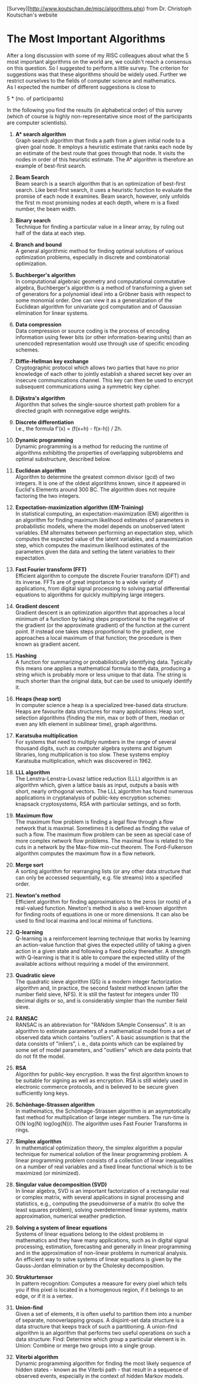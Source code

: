 [Survey][http://www.koutschan.de/misc/algorithms.php) from Dr. Christoph Koutschan's website 

# The Most Important Algorithms

After a long discussion with some of my RISC colleagues about what the 5 most important algorithms on the world are, we couldn't reach a consensus on this question. So I suggested to perform a little survey. The criterion for suggestions was that these algorithms should be widely used. Further we restrict ourselves to the fields of computer science and mathematics.  
As I expected the number of different suggestions is close to

5 * (no. of participants)  

In the following you find the results (in alphabetical order) of this survey (which of course is highly non-representative since most of the participants are computer scientists).  

1. **A\* search algorithm**  
   Graph search algorithm that finds a path from a given initial node to a given goal node. It employs a heuristic estimate that ranks each node by an estimate of the best route that goes through that node. It visits the nodes in order of this heuristic estimate. The A* algorithm is therefore an example of best-first search.  

2. **Beam Search**     
   Beam search is a search algorithm that is an optimization of best-first search. Like best-first search, it uses a heuristic function to evaluate the promise of each node it examines. Beam search, however, only unfolds the first m most promising nodes at each depth, where m is a fixed number, the beam width.  

3. **Binary search**  
   Technique for finding a particular value in a linear array, by ruling out half of the data at each step.  

4. **Branch and bound**  
   A general algorithmic method for finding optimal solutions of various optimization problems, especially in discrete and combinatorial optimization.  

5. **Buchberger's algorithm**  
   In computational algebraic geometry and computational commutative algebra, Buchberger's algorithm is a method of transforming a given set of generators for a polynomial ideal into a Gröbner basis with respect to some monomial order. One can view it as a generalization of the Euclidean algorithm for univariate gcd computation and of Gaussian elimination for linear systems.  

6. **Data compression**  
   Data compression or source coding is the process of encoding information using fewer bits (or other information-bearing units) than an unencoded representation would use through use of specific encoding schemes.  

7. **Diffie-Hellman key exchange**  
   Cryptographic protocol which allows two parties that have no prior knowledge of each other to jointly establish a shared secret key over an insecure communications channel. This key can then be used to encrypt subsequent communications using a symmetric key cipher.  

8. **Dijkstra's algorithm**  
   Algorithm that solves the single-source shortest path problem for a directed graph with nonnegative edge weights.  

9. **Discrete differentiation**  
   I.e., the formula f'(x) = (f(x+h) - f(x-h)) / 2h.  

10. **Dynamic programming**  
    Dynamic programming is a method for reducing the runtime of algorithms exhibiting the properties of overlapping subproblems and optimal substructure, described below.  

11. **Euclidean algorithm**  
    Algorithm to determine the greatest common divisor (gcd) of two integers. It is one of the oldest algorithms known, since it appeared in Euclid's Elements around 300 BC. The algorithm does not require factoring the two integers.  

12. **Expectation-maximization algorithm (EM-Training)**  
    In statistical computing, an expectation-maximization (EM) algorithm is an algorithm for finding maximum likelihood estimates of parameters in probabilistic models, where the model depends on unobserved latent variables. EM alternates between performing an expectation step, which computes the expected value of the latent variables, and a maximization step, which computes the maximum likelihood estimates of the parameters given the data and setting the latent variables to their expectation.  

13. **Fast Fourier transform (FFT)**  
    Efficient algorithm to compute the discrete Fourier transform (DFT) and its inverse. FFTs are of great importance to a wide variety of applications, from digital signal processing to solving partial differential equations to algorithms for quickly multiplying large integers.  

14. **Gradient descent**  
    Gradient descent is an optimization algorithm that approaches a local minimum of a function by taking steps proportional to the negative of the gradient (or the approximate gradient) of the function at the current point. If instead one takes steps proportional to the gradient, one approaches a local maximum of that function; the procedure is then known as gradient ascent.  

15. **Hashing**  
    A function for summarizing or probabilistically identifying data. Typically this means one applies a mathematical formula to the data, producing a string which is probably more or less unique to that data. The string is much shorter than the original data, but can be used to uniquely identify it.  

16. **Heaps (heap sort)**  
    In computer science a heap is a specialized tree-based data structure. Heaps are favourite data structures for many applications: Heap sort, selection algorithms (finding the min, max or both of them, median or even any kth element in sublinear time), graph algorithms.  

17. **Karatsuba multiplication**  
    For systems that need to multiply numbers in the range of several thousand digits, such as computer algebra systems and bignum libraries, long multiplication is too slow. These systems employ Karatsuba multiplication, which was discovered in 1962.  

18. **LLL algorithm**  
    The Lenstra-Lenstra-Lovasz lattice reduction (LLL) algorithm is an algorithm which, given a lattice basis as input, outputs a basis with short, nearly orthogonal vectors. The LLL algorithm has found numerous applications in cryptanalysis of public-key encryption schemes: knapsack cryptosystems, RSA with particular settings, and so forth.  

19. **Maximum flow**  
    The maximum flow problem is finding a legal flow through a flow network that is maximal. Sometimes it is defined as finding the value of such a flow. The maximum flow problem can be seen as special case of more complex network flow problems. The maximal flow is related to the cuts in a network by the Max-flow min-cut theorem. The Ford-Fulkerson algorithm computes the maximum flow in a flow network.  

20. **Merge sort**  
    A sorting algorithm for rearranging lists (or any other data structure that can only be accessed sequentially, e.g. file streams) into a specified order.  

21. **Newton's method**  
    Efficient algorithm for finding approximations to the zeros (or roots) of a real-valued function. Newton's method is also a well-known algorithm for finding roots of equations in one or more dimensions. It can also be used to find local maxima and local minima of functions.  

22. **Q-learning**  
    Q-learning is a reinforcement learning technique that works by learning an action-value function that gives the expected utility of taking a given action in a given state and following a fixed policy thereafter. A strength with Q-learning is that it is able to compare the expected utility of the available actions without requiring a model of the environment.  

23. **Quadratic sieve**  
    The quadratic sieve algorithm (QS) is a modern integer factorization algorithm and, in practice, the second fastest method known (after the number field sieve, NFS). It is still the fastest for integers under 110 decimal digits or so, and is considerably simpler than the number field sieve.  

24. **RANSAC**  
    RANSAC is an abbreviation for "RANdom SAmple Consensus". It is an algorithm to estimate parameters of a mathematical model from a set of observed data which contains "outliers". A basic assumption is that the data consists of "inliers", i. e., data points which can be explained by some set of model parameters, and "outliers" which are data points that do not fit the model.  

25. **RSA**  
    Algorithm for public-key encryption. It was the first algorithm known to be suitable for signing as well as encryption. RSA is still widely used in electronic commerce protocols, and is believed to be secure given sufficiently long keys.  

26. **Schönhage-Strassen algorithm**  
    In mathematics, the Schönhage-Strassen algorithm is an asymptotically fast method for multiplication of large integer numbers. The run-time is O(N log(N) log(log(N))). The algorithm uses Fast Fourier Transforms in rings.  

27. **Simplex algorithm**  
    In mathematical optimization theory, the simplex algorithm a popular technique for numerical solution of the linear programming problem. A linear programming problem consists of a collection of linear inequalities on a number of real variables and a fixed linear functional which is to be maximized (or minimized).  

28. **Singular value decomposition (SVD)**  
    In linear algebra, SVD is an important factorization of a rectangular real or complex matrix, with several applications in signal processing and statistics, e.g., computing the pseudoinverse of a matrix (to solve the least squares problem), solving overdetermined linear systems, matrix approximation, numerical weather prediction.  

29. **Solving a system of linear equations**  
    Systems of linear equations belong to the oldest problems in mathematics and they have many applications, such as in digital signal processing, estimation, forecasting and generally in linear programming and in the approximation of non-linear problems in numerical analysis. An efficient way to solve systems of linear equations is given by the Gauss-Jordan elimination or by the Cholesky decomposition.  

30. **Strukturtensor**  
    In pattern recognition: Computes a measure for every pixel which tells you if this pixel is located in a homogenous region, if it belongs to an edge, or if it is a vertex.  

31. **Union-find**  
    Given a set of elements, it is often useful to partition them into a number of separate, nonoverlapping groups. A disjoint-set data structure is a data structure that keeps track of such a partitioning. A union-find algorithm is an algorithm that performs two useful operations on such a data structure:
    Find: Determine which group a particular element is in.
    Union: Combine or merge two groups into a single group.  

32. **Viterbi algorithm**  
    Dynamic programming algorithm for finding the most likely sequence of hidden states - known as the Viterbi path - that result in a sequence of observed events, especially in the context of hidden Markov models.  